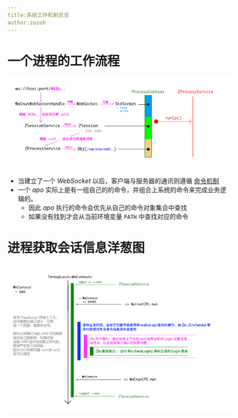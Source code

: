 ```yaml
---
title:系统工作机制总览
author:zozoh
---
```


# 一个进程的工作流程

![](process_workflow.png)

* 当建立了一个 *WebSocket* 以后，客户端与服务器的通讯则遵循 [命令机制](cmd.md)
* 一个 *apo* 实际上是有一组自己的的命令，并组合上系统的命令来完成业务逻辑的。
    + 因此 *apo* 执行的命令会优先从自己的命令对象集合中查找
    + 如果没有找到才会从当前环境变量 `PATH` 中查找对应的命令

# 进程获取会话信息洋葱图

![](sess_set_get.png)